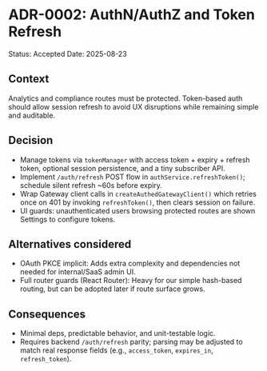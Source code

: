 # ADR-0002: AuthN/AuthZ and Token Refresh

Status: Accepted
Date: 2025-08-23

## Context

Analytics and compliance routes must be protected. Token-based auth should allow session refresh to avoid UX disruptions while remaining simple and auditable.

## Decision

- Manage tokens via `tokenManager` with access token + expiry + refresh token, optional session persistence, and a tiny subscriber API.
- Implement `/auth/refresh` POST flow in `authService.refreshToken()`; schedule silent refresh ~60s before expiry.
- Wrap Gateway client calls in `createAuthedGatewayClient()` which retries once on 401 by invoking `refreshToken()`, then clears session on failure.
- UI guards: unauthenticated users browsing protected routes are shown Settings to configure tokens.

## Alternatives considered

- OAuth PKCE implicit: Adds extra complexity and dependencies not needed for internal/SaaS admin UI.
- Full router guards (React Router): Heavy for our simple hash-based routing, but can be adopted later if route surface grows.

## Consequences

- Minimal deps, predictable behavior, and unit-testable logic.
- Requires backend `/auth/refresh` parity; parsing may be adjusted to match real response fields (e.g., `access_token`, `expires_in`, `refresh_token`).
